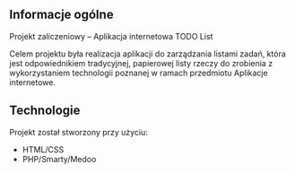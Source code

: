 ## Informacje ogólne
Projekt zaliczeniowy – Aplikacja internetowa TODO List

Celem projektu była realizacja aplikacji do zarządzania listami zadań, która jest odpowiednikiem
tradycyjnej, papierowej listy rzeczy do zrobienia z wykorzystaniem technologii poznanej w ramach przedmiotu Aplikacje internetowe.

## Technologie
Projekt został stworzony przy użyciu:
* HTML/CSS
* PHP/Smarty/Medoo
